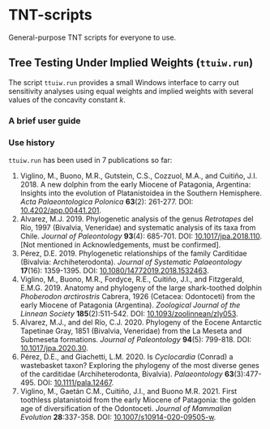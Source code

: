 # TNT-scripts

General-purpose TNT scripts for everyone to use.

## Tree Testing Under Implied Weights (`ttuiw.run`)

The script `ttuiw.run` provides a small Windows interface to carry out sensitivity analyses using equal weights and implied weights with several values of the concavity constant *k*.

### A brief user guide



### Use history

`ttuiw.run` has been used in 7 publications so far:
1. Viglino, M., Buono, M.R., Gutstein, C.S., Cozzuol, M.A., and Cuitiño, J.I. 2018. A new dolphin from the early Miocene of Patagonia, Argentina: Insights into the evolution of Platanistoidea in the Southern Hemisphere. *Acta Palaeontologica Polonica* **63**(2): 261-277. DOI: [10.4202/app.00441.201](https://doi.org/10.4202/app.00441.201).
2. Alvarez, M.J. 2019. Phylogenetic analysis of the genus *Retrotapes* del Río, 1997 (Bivalvia, Veneridae) and systematic analysis of its taxa from Chile. *Journal of Paleontology* **93**(4): 685-701. DOI: [10.1017/jpa.2018.110](https://doi.org/10.1017/jpa.2018.110). [Not mentioned in Acknowledgements, must be confirmed].
3. Pérez, D.E. 2019. Phylogenetic relationships of the family Carditidae (Bivalvia: Archiheterodonta). *Journal of Systematic Palaeontology* **17**(16): 1359-1395. DOI: [10.1080/14772019.2018.1532463](https://doi.org/10.1080/14772019.2018.1532463).
4. Viglino, M., Buono, M.R., Fordyce, R.E., Cuitiño, J.I., and Fitzgerald, E.M.G. 2019. Anatomy and phylogeny of the large shark-toothed dolphin *Phoberodon arctirostris* Cabrera, 1926 (Cetacea: Odontoceti) from the early Miocene of Patagonia (Argentina). *Zoological Journal of the Linnean Society* **185**(2):511-542. DOI: [10.1093/zoolinnean/zly053](https://doi.org/10.1093/zoolinnean/zly053).
5. Alvarez, M.J., and del Río, C.J. 2020. Phylogeny of the Eocene Antarctic Tapetinae Gray, 1851 (Bivalvia, Veneridae) from the La Meseta and Submeseta formations. *Journal of Paleontology* **94**(5): 799-818. DOI: [10.1017/jpa.2020.30](https://doi.org/10.1017/jpa.2020.30).
6. Pérez, D.E., and Giachetti, L.M. 2020. Is *Cyclocardia* (Conrad) a wastebasket taxon? Exploring the phylogeny of the most diverse genes of the carditidae (Archiheterodonta, Bivalvia). *Palaeontology* **63**(3):477-495. DOI: [10.1111/pala.12467](https://doi.org/10.1111/pala.12467).
7. Viglino, M., Gaetán C.M., Cuitiño, J.I., and Buono M.R. 2021. First toothless platanistoid from the early Miocene of Patagonia: the golden age of diversification of the Odontoceti. *Journal of Mammalian Evolution* **28**:337-358. DOI: [10.1007/s10914-020-09505-w](https://doi.org/10.1007/s10914-020-09505-w).
